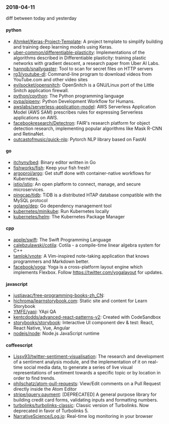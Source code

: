 ### 2018-04-11
diff between today and yesterday

#### python
* [Ahmkel/Keras-Project-Template](https://github.com/Ahmkel/Keras-Project-Template): A project template to simplify building and training deep learning models using Keras.
* [uber-common/differentiable-plasticity](https://github.com/uber-common/differentiable-plasticity): Implementations of the algorithms described in Differentiable plasticity: training plastic networks with gradient descent, a research paper from Uber AI Labs.
* [hannob/snallygaster](https://github.com/hannob/snallygaster): Tool to scan for secret files on HTTP servers
* [rg3/youtube-dl](https://github.com/rg3/youtube-dl): Command-line program to download videos from YouTube.com and other video sites
* [evilsocket/opensnitch](https://github.com/evilsocket/opensnitch): OpenSnitch is a GNU/Linux port of the Little Snitch application firewall.
* [python/cpython](https://github.com/python/cpython): The Python programming language
* [pypa/pipenv](https://github.com/pypa/pipenv): Python Development Workflow for Humans.
* [awslabs/serverless-application-model](https://github.com/awslabs/serverless-application-model): AWS Serverless Application Model (AWS SAM) prescribes rules for expressing Serverless applications on AWS.
* [facebookresearch/Detectron](https://github.com/facebookresearch/Detectron): FAIR's research platform for object detection research, implementing popular algorithms like Mask R-CNN and RetinaNet.
* [outcastofmusic/quick-nlp](https://github.com/outcastofmusic/quick-nlp): Pytorch NLP library based on FastAI

#### go
* [itchyny/bed](https://github.com/itchyny/bed): Binary editor written in Go
* [fishworks/fish](https://github.com/fishworks/fish): Keep your fish fresh! 
* [argoproj/argo](https://github.com/argoproj/argo): Get stuff done with container-native workflows for Kubernetes.
* [istio/istio](https://github.com/istio/istio): An open platform to connect, manage, and secure microservices.
* [pingcap/tidb](https://github.com/pingcap/tidb): TiDB is a distributed HTAP database compatible with the MySQL protocol
* [golang/dep](https://github.com/golang/dep): Go dependency management tool
* [kubernetes/minikube](https://github.com/kubernetes/minikube): Run Kubernetes locally
* [kubernetes/helm](https://github.com/kubernetes/helm): The Kubernetes Package Manager

#### cpp
* [apple/swift](https://github.com/apple/swift): The Swift Programming Language
* [calebzulawski/cotila](https://github.com/calebzulawski/cotila): Cotila - a compile-time linear algebra system for C++
* [tamlok/vnote](https://github.com/tamlok/vnote): A Vim-inspired note-taking application that knows programmers and Markdown better.
* [facebook/yoga](https://github.com/facebook/yoga): Yoga is a cross-platform layout engine which implements Flexbox. Follow https://twitter.com/yogalayout for updates.

#### javascript
* [justjavac/free-programming-books-zh_CN](https://github.com/justjavac/free-programming-books-zh_CN):  
* [hichroma/learnstorybook.com](https://github.com/hichroma/learnstorybook.com): Static site and content for Learn Storybook
* [YMFE/yapi](https://github.com/YMFE/yapi): YApi QA
* [kentcdodds/advanced-react-patterns-v2](https://github.com/kentcdodds/advanced-react-patterns-v2): Created with CodeSandbox
* [storybooks/storybook](https://github.com/storybooks/storybook): Interactive UI component dev & test: React, React Native, Vue, Angular
* [nodejs/node](https://github.com/nodejs/node): Node.js JavaScript runtime 

#### coffeescript
* [Lissy93/twitter-sentiment-visualisation](https://github.com/Lissy93/twitter-sentiment-visualisation):  The research and development of a sentiment analysis module, and the implementation of it on real-time social media data, to generate a series of live visual representations of sentiment towards a specific topic or by location in order to find trends.
* [philschatz/atom-pull-requests](https://github.com/philschatz/atom-pull-requests): View/Edit comments on a Pull Request directly inside the Atom Editor
* [stripe/jquery.payment](https://github.com/stripe/jquery.payment): [DEPRECATED] A general purpose library for building credit card forms, validating inputs and formatting numbers.
* [turbolinks/turbolinks-classic](https://github.com/turbolinks/turbolinks-classic): Classic version of Turbolinks. Now deprecated in favor of Turbolinks 5.
* [NarrativeScience/Log.io](https://github.com/NarrativeScience/Log.io): Real-time log monitoring in your browser
